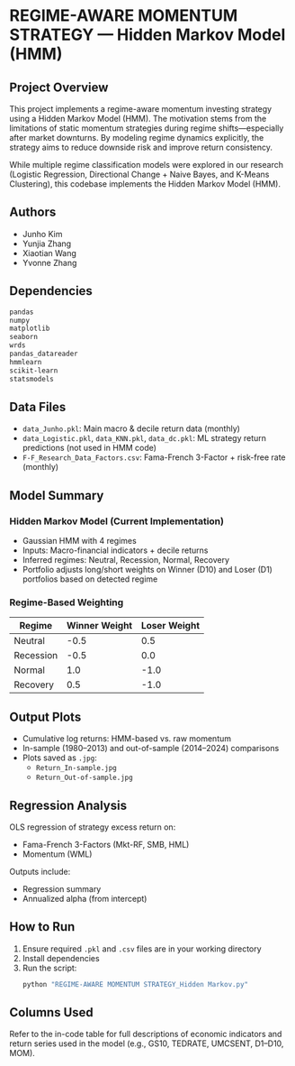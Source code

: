 # REGIME-AWARE MOMENTUM STRATEGY — Hidden Markov Model (HMM)

## Project Overview

This project implements a regime-aware momentum investing strategy using a Hidden Markov Model (HMM). The motivation stems from the limitations of static momentum strategies during regime shifts—especially after market downturns. By modeling regime dynamics explicitly, the strategy aims to reduce downside risk and improve return consistency.

While multiple regime classification models were explored in our research (Logistic Regression, Directional Change + Naive Bayes, and K-Means Clustering), this codebase implements the Hidden Markov Model (HMM).

## Authors

- Junho Kim  
- Yunjia Zhang  
- Xiaotian Wang  
- Yvonne Zhang  

## Dependencies

```bash
pandas
numpy
matplotlib
seaborn
wrds
pandas_datareader
hmmlearn
scikit-learn
statsmodels
```

## Data Files

- `data_Junho.pkl`: Main macro & decile return data (monthly)
- `data_Logistic.pkl`, `data_KNN.pkl`, `data_dc.pkl`: ML strategy return predictions (not used in HMM code)
- `F-F_Research_Data_Factors.csv`: Fama-French 3-Factor + risk-free rate (monthly)

## Model Summary

### Hidden Markov Model (Current Implementation)

- Gaussian HMM with 4 regimes
- Inputs: Macro-financial indicators + decile returns
- Inferred regimes: Neutral, Recession, Normal, Recovery
- Portfolio adjusts long/short weights on Winner (D10) and Loser (D1) portfolios based on detected regime

### Regime-Based Weighting

| Regime     | Winner Weight | Loser Weight |
|------------|---------------|--------------|
| Neutral    | -0.5          | 0.5          |
| Recession  | -0.5          | 0.0          |
| Normal     | 1.0           | -1.0         |
| Recovery   | 0.5           | -1.0         |

## Output Plots

- Cumulative log returns: HMM-based vs. raw momentum
- In-sample (1980–2013) and out-of-sample (2014–2024) comparisons
- Plots saved as `.jpg`:  
  - `Return_In-sample.jpg`  
  - `Return_Out-of-sample.jpg`

## Regression Analysis

OLS regression of strategy excess return on:
- Fama-French 3-Factors (Mkt-RF, SMB, HML)
- Momentum (WML)

Outputs include:
- Regression summary
- Annualized alpha (from intercept)

## How to Run

1. Ensure required `.pkl` and `.csv` files are in your working directory
2. Install dependencies
3. Run the script:
   ```bash
   python "REGIME-AWARE MOMENTUM STRATEGY_Hidden Markov.py"
   ```

## Columns Used

Refer to the in-code table for full descriptions of economic indicators and return series used in the model (e.g., GS10, TEDRATE, UMCSENT, D1–D10, MOM).